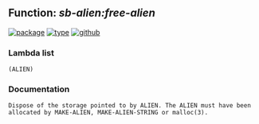 ## Function: ***sb-alien:free-alien***
[![package](https://img.shields.io/badge/Package-SB--ALIEN-5f9ea0.svg?style=social&colorA=999999)](../) [![type](https://img.shields.io/badge/Type-Function-5f9ea0.svg?style=social&colorA=999999)](../#function) [![github](https://img.shields.io/badge/GitHub-View_the_source-5f9ea0.svg?style=social&colorA=999999&logo=github)](https://github.com/sbcl/sbcl/blob/master/src/code/target-alieneval.lisp/) 
### Lambda list
```
(ALIEN)
```
### Documentation
```
Dispose of the storage pointed to by ALIEN. The ALIEN must have been
allocated by MAKE-ALIEN, MAKE-ALIEN-STRING or malloc(3).
```

